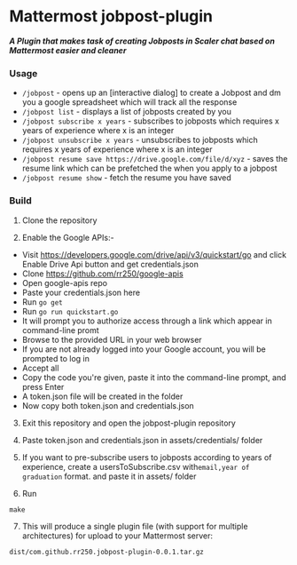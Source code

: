# Mattermost jobpost-plugin

_**A Plugin that makes task of creating Jobposts in Scaler chat based on Mattermost easier and cleaner**_

### Usage

* `/jobpost` - opens up an [interactive dialog] to create a Jobpost and dm you a google spreadsheet which will track all the response
* `/jobpost list` - displays a list of jobposts created by you
* `/jobpost subscribe x years` - subscribes to jobposts which requires x years of experience where x is an integer
* `/jobpost unsubscribe x years` - unsubscribes to jobposts which requires x years of experience where x is an integer
* `/jobpost resume save https://drive.google.com/file/d/xyz` - saves the resume link which can be prefetched the when you apply to a jobpost
* `/jobpost resume show` - fetch the resume you have saved

### Build
1) Clone the repository

2) Enable the Google APIs:- 
  * Visit https://developers.google.com/drive/api/v3/quickstart/go and click Enable Drive Api button and get credentials.json
  * Clone https://github.com/rr250/google-apis
  * Open google-apis repo
  * Paste your credentials.json here
  * Run ```go get```
  * Run ```go run quickstart.go```
  * It will prompt you to authorize access through a link which appear in command-line promt
  * Browse to the provided URL in your web browser
  * If you are not already logged into your Google account, you will be prompted to log in
  * Accept all
  * Copy the code you're given, paste it into the command-line prompt, and press Enter
  * A token.json file will be created in the folder
  * Now copy both token.json and credentials.json
  
3) Exit this repository and open the jobpost-plugin repository

4) Paste token.json and credentials.json in assets/credentials/ folder

5) If you want to pre-subscribe users to jobposts according to years of experience, create a usersToSubscribe.csv with`email,year of graduation` format. and paste it in assets/ folder

6) Run

```
make
```

7) This will produce a single plugin file (with support for multiple architectures) for upload to your Mattermost server:

```
dist/com.github.rr250.jobpost-plugin-0.0.1.tar.gz
```
